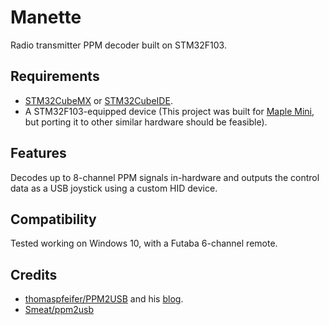 # Manette
Radio transmitter PPM decoder built on STM32F103.

## Requirements
- [STM32CubeMX](https://www.st.com/en/development-tools/stm32cubemx.html) or [STM32CubeIDE](https://www.st.com/en/development-tools/stm32cubeide.html).
- A STM32F103-equipped device (This project was built for [Maple Mini](https://github.com/leaflabs/maplemini), but porting it to other similar hardware should be feasible).

## Features
Decodes up to 8-channel PPM signals in-hardware and outputs the control data as a USB joystick using a custom HID device.

## Compatibility
Tested working on Windows 10, with a Futaba 6-channel remote.

## Credits
- [thomaspfeifer/PPM2USB](https://github.com/thomaspfeifer/PPM2USB) and his [blog](http://thomaspfeifer.net/ppm2usb_adapter_en.htm).
- [Smeat/ppm2usb](https://github.com/Smeat/ppm2usb)
